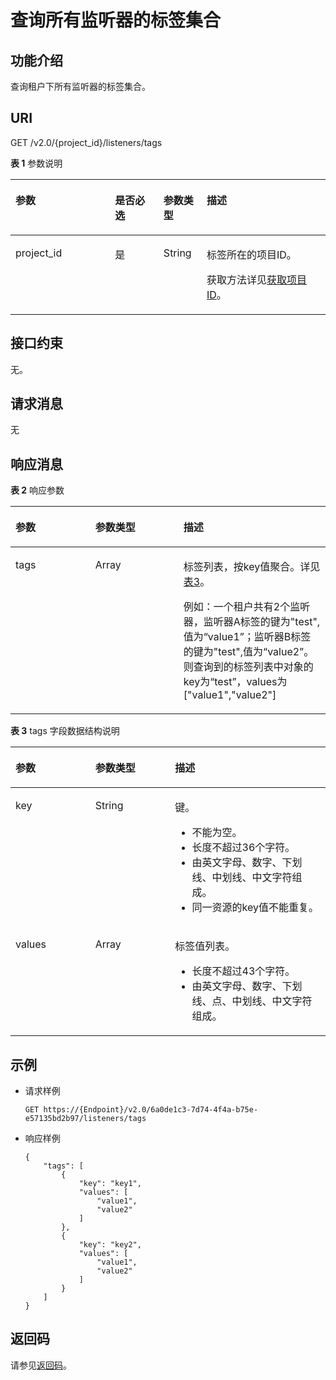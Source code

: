 # 查询所有监听器的标签集合<a name="zh-cn_topic_0112614718"></a>

## 功能介绍<a name="section4125165416533"></a>

查询租户下所有监听器的标签集合。

## URI<a name="section11126135485310"></a>

GET /v2.0/\{project\_id\}/listeners/tags

**表 1**  参数说明

<a name="table33323423"></a>
<table><thead align="left"><tr id="row8420641"><th class="cellrowborder" valign="top" width="31.580000000000002%" id="mcps1.2.5.1.1"><p id="p10983320"><a name="p10983320"></a><a name="p10983320"></a>参数</p>
</th>
<th class="cellrowborder" valign="top" width="15.42%" id="mcps1.2.5.1.2"><p id="p17233719"><a name="p17233719"></a><a name="p17233719"></a>是否必选</p>
</th>
<th class="cellrowborder" valign="top" width="13.719999999999999%" id="mcps1.2.5.1.3"><p id="p4164548117122"><a name="p4164548117122"></a><a name="p4164548117122"></a>参数类型</p>
</th>
<th class="cellrowborder" valign="top" width="39.28%" id="mcps1.2.5.1.4"><p id="p53754023"><a name="p53754023"></a><a name="p53754023"></a>描述</p>
</th>
</tr>
</thead>
<tbody><tr id="row53906008171138"><td class="cellrowborder" valign="top" width="31.580000000000002%" headers="mcps1.2.5.1.1 "><p id="p16126074171144"><a name="p16126074171144"></a><a name="p16126074171144"></a>project_id</p>
</td>
<td class="cellrowborder" valign="top" width="15.42%" headers="mcps1.2.5.1.2 "><p id="p31143627171144"><a name="p31143627171144"></a><a name="p31143627171144"></a>是</p>
</td>
<td class="cellrowborder" valign="top" width="13.719999999999999%" headers="mcps1.2.5.1.3 "><p id="p39605860171144"><a name="p39605860171144"></a><a name="p39605860171144"></a>String</p>
</td>
<td class="cellrowborder" valign="top" width="39.28%" headers="mcps1.2.5.1.4 "><p id="p11184131"><a name="p11184131"></a><a name="p11184131"></a>标签所在的项目ID。</p>
<p id="p8222164914610"><a name="p8222164914610"></a><a name="p8222164914610"></a>获取方法详见<a href="获取项目ID.md">获取项目ID</a>。</p>
</td>
</tr>
</tbody>
</table>

## 接口约束<a name="section7136125419536"></a>

无。

## 请求消息<a name="section1213745445317"></a>

无

## 响应消息<a name="section121381454165317"></a>

**表 2**  响应参数

<a name="table5145175465317"></a>
<table><thead align="left"><tr id="row730511549531"><th class="cellrowborder" valign="top" width="25.34%" id="mcps1.2.4.1.1"><p id="p030515417533"><a name="p030515417533"></a><a name="p030515417533"></a>参数</p>
</th>
<th class="cellrowborder" valign="top" width="28.000000000000004%" id="mcps1.2.4.1.2"><p id="p13059547535"><a name="p13059547535"></a><a name="p13059547535"></a>参数类型</p>
</th>
<th class="cellrowborder" valign="top" width="46.660000000000004%" id="mcps1.2.4.1.3"><p id="p163051554115318"><a name="p163051554115318"></a><a name="p163051554115318"></a>描述</p>
</th>
</tr>
</thead>
<tbody><tr id="row63051545535"><td class="cellrowborder" valign="top" width="25.34%" headers="mcps1.2.4.1.1 "><p id="p153051454155319"><a name="p153051454155319"></a><a name="p153051454155319"></a>tags</p>
</td>
<td class="cellrowborder" valign="top" width="28.000000000000004%" headers="mcps1.2.4.1.2 "><p id="p2030519544531"><a name="p2030519544531"></a><a name="p2030519544531"></a>Array</p>
</td>
<td class="cellrowborder" valign="top" width="46.660000000000004%" headers="mcps1.2.4.1.3 "><p id="p830565495316"><a name="p830565495316"></a><a name="p830565495316"></a>标签列表，按key值聚合。详见<a href="#table13591257182417">表3</a>。</p>
<p id="p16525344121615"><a name="p16525344121615"></a><a name="p16525344121615"></a>例如：一个租户共有2个监听器，监听器A标签的键为"test",值为“value1”；监听器B标签的键为"test",值为“value2”。则查询到的标签列表中对象的key为“test”，values为["value1","value2"]</p>
</td>
</tr>
</tbody>
</table>

**表 3**  tags 字段数据结构说明

<a name="table13591257182417"></a>
<table><thead align="left"><tr id="row935985722417"><th class="cellrowborder" valign="top" width="25.332533253325334%" id="mcps1.2.4.1.1"><p id="p63593579244"><a name="p63593579244"></a><a name="p63593579244"></a>参数</p>
</th>
<th class="cellrowborder" valign="top" width="25.332533253325334%" id="mcps1.2.4.1.2"><p id="p8359195752416"><a name="p8359195752416"></a><a name="p8359195752416"></a>参数类型</p>
</th>
<th class="cellrowborder" valign="top" width="49.33493349334934%" id="mcps1.2.4.1.3"><p id="p935925742420"><a name="p935925742420"></a><a name="p935925742420"></a>描述</p>
</th>
</tr>
</thead>
<tbody><tr id="row53591357152410"><td class="cellrowborder" valign="top" width="25.332533253325334%" headers="mcps1.2.4.1.1 "><p id="p14359557192417"><a name="p14359557192417"></a><a name="p14359557192417"></a>key</p>
</td>
<td class="cellrowborder" valign="top" width="25.332533253325334%" headers="mcps1.2.4.1.2 "><p id="p16359757162414"><a name="p16359757162414"></a><a name="p16359757162414"></a>String</p>
</td>
<td class="cellrowborder" valign="top" width="49.33493349334934%" headers="mcps1.2.4.1.3 "><p id="p78621423151913"><a name="p78621423151913"></a><a name="p78621423151913"></a>键。</p>
<a name="ul5708182422218"></a><a name="ul5708182422218"></a><ul id="ul5708182422218"><li>不能为空。</li><li>长度不超过36个字符。</li><li>由英文字母、数字、下划线、中划线、中文字符组成。</li><li>同一资源的key值不能重复。</li></ul>
</td>
</tr>
<tr id="row1835925712243"><td class="cellrowborder" valign="top" width="25.332533253325334%" headers="mcps1.2.4.1.1 "><p id="p1635995717247"><a name="p1635995717247"></a><a name="p1635995717247"></a>values</p>
</td>
<td class="cellrowborder" valign="top" width="25.332533253325334%" headers="mcps1.2.4.1.2 "><p id="zh-cn_topic_0101983303_p4459890810595"><a name="zh-cn_topic_0101983303_p4459890810595"></a><a name="zh-cn_topic_0101983303_p4459890810595"></a>Array</p>
</td>
<td class="cellrowborder" valign="top" width="49.33493349334934%" headers="mcps1.2.4.1.3 "><p id="p5513221171914"><a name="p5513221171914"></a><a name="p5513221171914"></a>标签值列表。</p>
<a name="ul17709124142210"></a><a name="ul17709124142210"></a><ul id="ul17709124142210"><li>长度不超过43个字符。</li><li>由英文字母、数字、下划线、点、中划线、中文字符组成。</li></ul>
</td>
</tr>
</tbody>
</table>

## 示例<a name="section1020207183011"></a>

-   请求样例

    ```
    GET https://{Endpoint}/v2.0/6a0de1c3-7d74-4f4a-b75e-e57135bd2b97/listeners/tags
    ```


-   响应样例

    ```
    {
        "tags": [
            {
                "key": "key1", 
                "values": [
                    "value1", 
                    "value2"
                ]
            }, 
            {
                "key": "key2", 
                "values": [
                    "value1", 
                    "value2"
                ]
            }
        ]
    }
    ```


## 返回码<a name="zh-cn_topic_0094115927_section1030264817164"></a>

请参见[返回码](返回码.md)。

